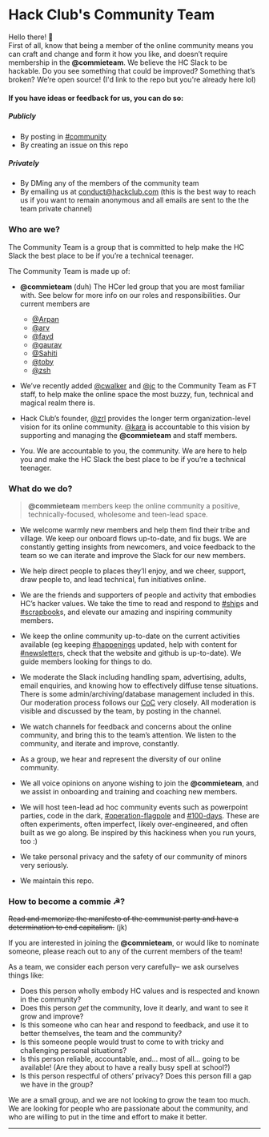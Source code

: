 # Hack Club's Community Team 

Hello there! 👋    
First of all, know that being a member of the online community means you can craft and change and form it how you like, and doesn’t require membership in the **@commieteam**. We believe the HC Slack to be hackable. Do you see something that could be improved? Something that’s broken? We’re open source! (I'd link to the repo but you're already here lol)

#### If you have ideas or feedback for us, you can do so:
##### Publicly
- By posting in [#community](https://hackclub.slack.com/archives/C01D7AHKMPF)
- By creating an issue on this repo
##### Privately
- By DMing any of the members of the community team
- By emailing us at [conduct@hackclub.com](mailto:conduct@hackclub.com) (this is the best way to reach us if you want to remain anonymous and all emails are sent to the the team private channel)

### Who are we?
The Community Team is a group that is committed to help make the HC Slack the best place to be if you’re a technical teenager. 

The Community Team is made up of:
- **@commieteam** (duh) The HCer led group that you are most familiar with. See below for more info on our roles and responsibilities. Our current members are 
    - [@Arpan](https://hackclub.slack.com/team/U0409FSKU82)
    - [@arv](https://hackclub.slack.com/team/U01MPHKFZ7S)
    - [@fayd](https://hackclub.slack.com/team/U014ND5P1N2)
    - [@gaurav](https://hackclub.slack.com/team/U043Q05KFAA)
    - [@Sahiti](https://hackclub.slack.com/team/U03RU99SGKA)
    - [@toby](https://hackclub.slack.com/team/U02C9DQ7ZL2)
    - [@zsh](https://hackclub.slack.com/team/U016S3C7JS2)
    

- We’ve recently added [@cwalker](https://hackclub.slack.com/team/UDK5M9Y13) and [@jc](https://hackclub.slack.com/team/U03MNFDRSGJ) to the Community Team as FT staff, to help make the online space the most buzzy, fun, technical and magical realm there is. 
- Hack Club’s founder, [@zrl](https://hackclub.slack.com/team/U0266FRGP) provides the longer term organization-level vision for its online community. [@kara](https://hackclub.slack.com/team/U032A2PMSE9) is accountable to this vision by supporting and managing the **@commieteam** and staff members.
- You. We are accountable to you, the community. We are here to help you and make the HC Slack the best place to be if you’re a technical teenager.

### What do we do?
> **@commieteam** members keep the online community a positive, technically-focused, wholesome and teen-lead space. 

- We welcome warmly new members and help them find their tribe and village. We keep our onboard flows up-to-date, and fix bugs. We are constantly getting insights from newcomers, and voice feedback to the team so we can iterate and improve the Slack for our new members.

- We help direct people to places they’ll enjoy, and we cheer, support, draw people to, and lead technical, fun initiatives online.

- We are the friends and supporters of people and activity that embodies HC’s hacker values. We take the time to read and respond to [#ship](https://hackclub.slack.com/archives/C0M8PUPU6)s and [#scrapbook](https://hackclub.slack.com/archives/C01504DCLVD)s, and elevate our amazing and inspiring community members.

- We keep the online community up-to-date on the current activities available (eg keeping [#happenings](https://hackclub.slack.com/archives/C05B6DBN802) updated, help with content for [#newsletter](https://hackclub.slack.com/archives/C03U48CQ1BL)s, check that the website and github is up-to-date). We guide members looking for things to do. 

- We moderate the Slack including handling spam, advertising, adults, email enquiries, and knowing how to effectively diffuse tense situations. There is some admin/archiving/database management included in this. Our moderation process follows our [CoC](https://hackclub.com/conduct) very closely. All moderation is visible and discussed by the team, by posting in the channel.

- We watch channels for feedback and concerns about the online community, and bring this to the team’s attention. We listen to the community, and iterate and improve, constantly.

- As a group, we hear and represent the diversity of our online community.

- We all voice opinions on anyone wishing to join the **@commieteam**, and we assist in onboarding and training and coaching new members.

- We will host teen-lead ad hoc community events such as powerpoint parties, code in the dark, [#operation-flagpole](https://hackclub.slack.com/archives/C05NR59J129) and [#100-days](https://hackclub.slack.com/archives/C05RQPBJTNW). These are often experiments, often imperfect, likely over-engineered, and often built as we go along. Be inspired by this hackiness when you run yours, too :)

- We take personal privacy and the safety of our community of minors very seriously. 

- We maintain this repo.

### How to become a commie ☭?

~~Read and memorize the manifesto of the communist party and have a determination to end capitalism.~~ (jk)

If you are interested in joining the **@commieteam**, or would like to nominate someone, please reach out to any of the current members of the team! 

As a team, we consider each person very carefully– we ask ourselves things like:

- Does this person wholly embody HC values and is respected and known in the community?
- Does this person *get* the community, love it dearly, and want to see it grow and improve?
- Is this someone who can hear and respond to feedback, and use it to better themselves, the team and the community? 
- Is this someone people would trust to come to with tricky and challenging personal situations? 
- Is this person reliable, accountable, and… most of all… going to be available! (Are they about to have a really busy spell at school?)
- Is this person respectful of others’ privacy?
Does this person fill a gap we have in the group?

We are a small group, and we are not looking to grow the team too much. We are looking for people who are passionate about the community, and who are willing to put in the time and effort to make it better.


---
